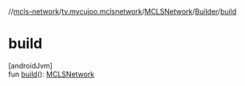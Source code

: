 //[mcls-network](../../../../index.md)/[tv.mycujoo.mclsnetwork](../../index.md)/[MCLSNetwork](../index.md)/[Builder](index.md)/[build](build.md)

# build

[androidJvm]\
fun [build](build.md)(): [MCLSNetwork](../index.md)
